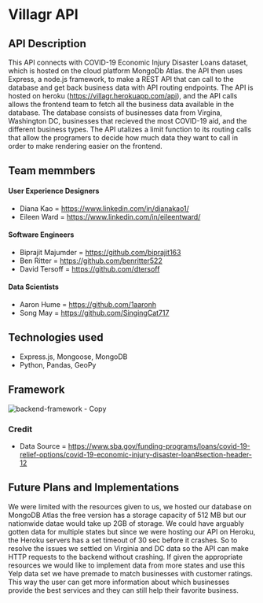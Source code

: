 
# Villagr API

## API Description
This API connects with COVID-19 Economic Injury Disaster Loans dataset, which is hosted on the cloud platform MongoDb Atlas. the API then uses Express, a node.js framework, to make a REST API that can call to the database and get back business data with API routing endpoints. The API is hosted on heroku (https://villagr.herokuapp.com/api), and the API calls allows the frontend team to fetch all the business data available in the database. The database consists of businesses data from Virgina, Washington DC, businesses that recieved the most COVID-19 aid, and the different business types. The API utalizes a limit function to its routing calls that allow the programers to decide how much data they want to call in order to make rendering easier on the frontend. 


## Team memmbers
#### User Experience Designers
- Diana Kao = https://www.linkedin.com/in/dianakao1/ 
- Eileen Ward = https://www.linkedin.com/in/eileentward/

#### Software Engineers
- Biprajit Majumder = https://github.com/biprajit163
- Ben Ritter = https://github.com/benritter522
- David Tersoff = https://github.com/dtersoff

#### Data Scientists
- Aaron Hume = https://github.com/1aaronh
- Song May = https://github.com/SingingCat717


## Technologies used
- Express.js, Mongoose, MongoDB 
- Python, Pandas, GeoPy


## Framework 
![backend-framework - Copy](https://user-images.githubusercontent.com/14338321/112692687-b5e54d00-8e55-11eb-8685-45eb54c976cc.png)

 
### Credit
- Data Source = https://www.sba.gov/funding-programs/loans/covid-19-relief-options/covid-19-economic-injury-disaster-loan#section-header-12


## Future Plans and Implementations
We were limited with the resources given to us, we hosted our database on MongoDB Atlas the free version has a storage capacity of 512 MB but our nationwide datae would take up 2GB of storage. We could have arguably gotten data for multiple states but since we were hosting our API on Heroku, the Heroku servers has a set timeout of 30 sec before it
crashes. So to resolve the issues we settled on Virginia and DC data so the API can make HTTP requests to the backend without crashing. If given the appropriate resources we would like to implement data from more states and use this Yelp data set we have premade to match businesses with customer ratings. This way the user can get more information about which businesses provide the best services and they can still help their favorite business.    